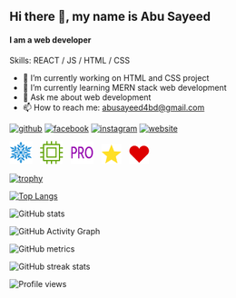 ## Hi there 👋, my name is Abu Sayeed
#### I am a web developer



Skills:  REACT / JS / HTML / CSS

- 🔭 I’m currently working on HTML and CSS project 
- 🌱 I’m currently learning MERN stack web development 
- 💬 Ask me about web development 
- 📫 How to reach me: abusayeed4bd@gmail.com 


[<img src='https://cdn.jsdelivr.net/npm/simple-icons@3.0.1/icons/github.svg' alt='github' height='40'>](https://github.com/abusayeed4bd)  [<img src='https://cdn.jsdelivr.net/npm/simple-icons@3.0.1/icons/facebook.svg' alt='facebook' height='40'>](https://www.facebook.com/abusayeed.digital)  [<img src='https://cdn.jsdelivr.net/npm/simple-icons@3.0.1/icons/instagram.svg' alt='instagram' height='40'>](https://www.instagram.com/abusayeed.i/)  [<img src='https://cdn.jsdelivr.net/npm/simple-icons@3.0.1/icons/icloud.svg' alt='website' height='40'>](www.abusayeedibrahim.com)  

<a href='https://archiveprogram.github.com/'><img src='https://raw.githubusercontent.com/acervenky/animated-github-badges/master/assets/acbadge.gif' width='40' height='40'></a> <a href='https://docs.github.com/en/developers'><img src='https://raw.githubusercontent.com/acervenky/animated-github-badges/master/assets/devbadge.gif' width='40' height='40'></a> <a href='https://github.com/pricing'><img src='https://raw.githubusercontent.com/acervenky/animated-github-badges/master/assets/pro.gif' width='40' height='40'></a> <a href='https://stars.github.com/'><img src='https://raw.githubusercontent.com/acervenky/animated-github-badges/master/assets/starbadge.gif' width='35' height='35'></a> <a href='https://docs.github.com/en/github/supporting-the-open-source-community-with-github-sponsors'><img src='https://raw.githubusercontent.com/acervenky/animated-github-badges/master/assets/sponsorbadge.gif' width='35' height='35'></a> 

[![trophy](https://github-profile-trophy.vercel.app/?username=abusayeed4bd)](https://github.com/ryo-ma/github-profile-trophy)

[![Top Langs](https://github-readme-stats.vercel.app/api/top-langs/?username=abusayeed4bd)](https://github.com/anuraghazra/github-readme-stats)

![GitHub stats](https://github-readme-stats.vercel.app/api?username=abusayeed4bd&show_icons=true&count_private=true)  

![GitHub Activity Graph](https://activity-graph.herokuapp.com/graph?username=abusayeed4bd)  

![GitHub metrics](https://metrics.lecoq.io/abusayeed4bd)  

![GitHub streak stats](https://github-readme-streak-stats.herokuapp.com/?user=abusayeed4bd)  

![Profile views](https://gpvc.arturio.dev/abusayeed4bd)  
